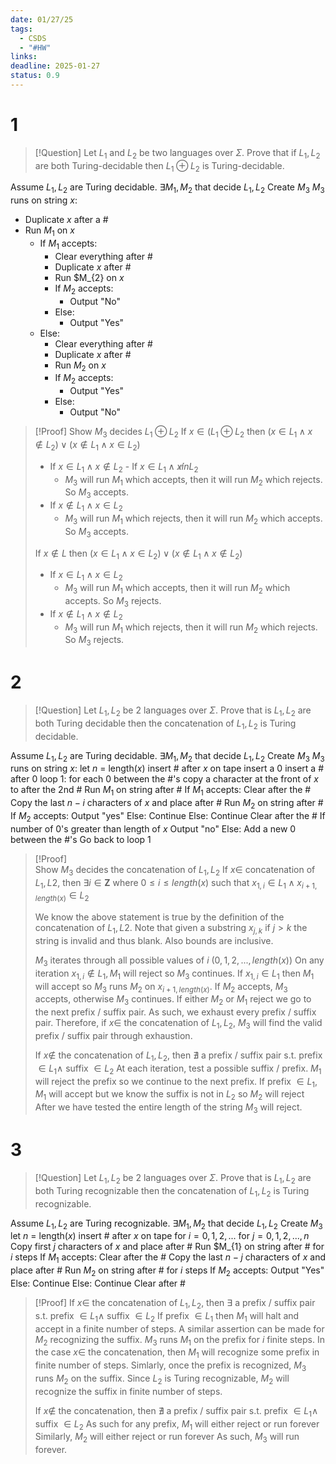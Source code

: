 ```yaml
---
date: 01/27/25
tags:
  - CSDS
  - "#HW"
links: 
deadline: 2025-01-27
status: 0.9
---
```

# 1
> [!Question]
> Let $L_{1}$ and $L_{2}$ be two languages over $\Sigma$. Prove that if $L_{1},L_{2}$ are both Turing-decidable then $L_{1}\oplus L_{2}$ is Turing-decidable.

Assume $L_{1},L_{2}$ are Turing decidable.
$\exists M_{1},M_{2}$ that decide $L_{1},L_{2}$
Create $M_{3}$
$M_{3}$ runs on string $x$:
- Duplicate $x$ after a \#
- Run $M_{1}$ on $x$
    - If $M_{1}$ accepts:
		- Clear everything after \#
        - Duplicate $x$ after \#
        - Run $M_{2} on $x$
        - If $M_{2}$ accepts:
            - Output "No"
        - Else:
	        - Output "Yes"
	- Else:
        - Clear everything after \#
        - Duplicate $x$ after \#
	    - Run $M_{2}$ on $x$
	    - If $M_{2}$ accepts:
	        - Output "Yes"
	    - Else:
	        - Output "No"
> [!Proof]
> Show $M_{3}$ decides $L_{1}\oplus L_{2}$
> If $x\in (L_{1}\oplus L_{2}$ then $(x\in L_{1}\land x\notin L_{2})\lor (x\notin L_{1} \land x\in L_{2})$
> - If $x\in L_{1} \land x\notin L_{2}$                                                          - If $x\in L_{1} \land x\not in L_{2}$
> 	- $M_3$ will run $M_1$ which accepts, then it will run $M_2$ which rejects. So $M_3$ accepts. 
> - If $x\notin L_{1} \land x\in L_{2}$
> 	- $M_3$ will run $M_1$ which rejects, then it will run $M_2$ which accepts. So $M_3$ accepts.
>
> If $x\notin L$ then $(x\in L_{1}\land x\in L_{2}) \lor (x\notin L_{1}\land x\notin L_{2})$
> - If $x\in L_{1} \land x\in L_{2}$
> 	- $M_3$ will run $M_1$ which accepts, then it will run $M_2$ which accepts. So $M_3$ rejects.
> - If $x\notin L_{1} \land x\notin L_{2}$
> 	- $M_3$ will run $M_1$ which rejects, then it will run $M_2$ which rejects. So $M_3$ rejects.

# 2
> [!Question]
> Let $L_{1},L_{2}$ be 2 languages over $\Sigma$. Prove that is $L_{1},L_{2}$ are both Turing decidable then the concatenation of $L_{1},L_{2}$ is Turing decidable.

Assume $L_{1},L_{2}$ are Turing decidable.
$\exists M_{1},M_{2}$ that decide $L_{1},L_{2}$
Create $M_{3}$
$M_{3}$ runs on string $x$:
    let $n$ = length($x$)
    insert \# after $x$ on tape
    insert a $0$
    insert a \# after $0$
    loop 1:
    for each 0 between the \#'s copy a character at the front of $x$ to after the 2nd \#
    Run $M_{1}$ on string after \#
    If $M_{1}$ accepts:
        Clear after the \#
        Copy the last $n-i$ characters of $x$ and place after \#
        Run $M_{2}$ on string after \#
        If $M_{2}$ accepts:
            Output "yes"
        Else: 
            Continue
    Else:
        Continue
    Clear after the \#
    If number of 0's greater than length of $x$
        Output "no"
    Else:
        Add a new 0 between the \#'s
        Go back to loop 1
> [!Proof]        
> Show $M_{3}$ decides the concatenation of $L_{1},L_{2}$
> If $x\in$ concatenation of $L_{1},L{2}$, then $\exists i\in \mathbf Z$ where $0\leq i\leq length(x)$ such that $x_{1,i}\in L_{1} \land x_{i+1,length(x)} \in L_{2}$
>
> We know the above statement is true by the definition of the concatenation of $L_{1},L{2}$.
> Note that given a substring $x_{j,k}$ if $j > k$ the string is invalid and thus blank. Also bounds are inclusive.
>
> $M_{3}$ iterates through all possible values of $i$ ($0,1,2,...,length(x)$)
> On any iteration $x_{1,i} \notin L_{1}, M_{1}$ will reject so $M_{3}$ continues.
> If $x_{1,i}\in L_{1}$ then $M_{1}$ will accept so $M_{3}$ runs $M_{2}$ on $x_{i+1,length(x)}$.
> If $M_{2}$ accepts, $M_{3}$ accepts, otherwise $M_{3}$ continues.
> If either $M_{2}$ or $M_{1}$ reject we go to the next prefix / suffix pair.
> As such, we exhaust every prefix / suffix pair.
> Therefore, if $x\in$ the concatenation of $L_{1},L_{2}$, $M_{3}$ will find the valid prefix / suffix pair through exhaustion.
>
> If $x\notin$ the concatenation of $L_{1}, L_{2}$, then $\nexists$ a prefix / suffix pair s.t. prefix $\in L_{1} \land$ suffix $\in L_{2}$
> At each iteration, test a possible suffix / prefix. $M_{1}$ will reject the prefix so we continue to the next prefix.
> If prefix $\in L_{1},M_{1}$ will accept but we know the suffix is not in $L_{2}$ so $M_{2}$ will reject
> After we have tested the entire length of the string $M_{3}$ will reject.

# 3
> [!Question]
> Let $L_{1},L_{2}$ be 2 languages over $\Sigma$. Prove that is $L_{1},L_{2}$ are both Turing recognizable then the concatenation of $L_{1},L_{2}$ is Turing recognizable.

Assume $L_{1},L_{2}$ are Turing recognizable.
$\exists M_{1},M_{2}$ that decide $L_{1},L_{2}$
Create $M_{3}$
    let $n$ = length($x$)
    insert \# after $x$ on tape
    for $i = 0,1,2,...$
        for $j = 0,1,2,...,n$
            Copy first $j$ characters of $x$ and place after \#
            Run $M_{1} on string after \# for $i$ steps
            If $M_{1}$ accepts:
                Clear after the \#
                Copy the last $n-j$ characters of $x$ and place after \#
                Run $M_{2}$ on string after \# for $i$ steps
                If $M_{2}$ accepts:
                    Output "Yes"
                Else:
                    Continue
            Else:
                Continue
            Clear after \#

> [!Proof]
> If $x\in$ the concatenation of $L_{1},L_{2}$, then $\exists$ a prefix / suffix pair s.t. prefix $\in L_{1} \land$ suffix $\in L_{2}$
> If prefix $\in L_{1}$ then $M_{1}$ will halt and accept in a finite number of steps.
> A similar assertion can be made for $M_{2}$ recognizing the suffix.
> $M_{3}$ runs $M_{1}$ on the prefix for $i$ finite steps.
> In the case $x \in$ the concatenation, then $M_{1}$ will recognize some prefix in finite number of steps.
> Simlarly, once the prefix is recognized, $M_{3}$ runs $M_{2}$ on the suffix.
> Since $L_{2}$ is Turing recognizable, $M_{2}$ will recognize the suffix in finite number of steps.
>
> If $x\notin$ the concatenation, then $\nexists$ a prefix / suffix pair s.t. prefix $\in L_{1} \land$ suffix $\in L_{2}$
> As such for any prefix, $M_{1}$ will either reject or run forever
> Similarly, $M_{2}$ will either reject or run forever
> As such, $M_{3}$ will run forever.
